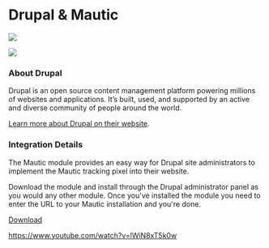 # Drupal & Mautic



![](https://www.mautic.org/wp-content/uploads/2014/10/drupal_128.png)



![](https://www.mautic.org/wp-content/uploads/2014/09/Mautic_Logo_LB.png)







### About Drupal

Drupal is an open source content management platform powering millions of websites and applications. It’s built, used, and supported by an active and diverse community of people around the world.

[Learn more about Drupal on their website](http://www.drupal.org).




### Integration Details



The Mautic module provides an easy way for Drupal site administrators to implement the Mautic tracking pixel into their website.

Download the module and install through the Drupal administrator panel as you would any other module. Once you've installed the module you need to enter the URL to your Mautic installation and you're done.

[Download](https://github.com/mautic/mautic-drupal)

https://www.youtube.com/watch?v=lWiN8xT5k0w